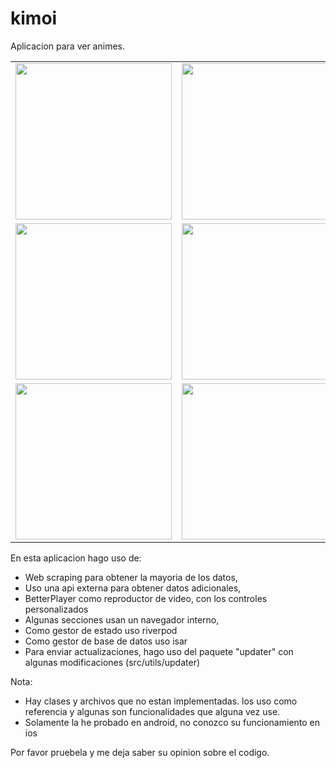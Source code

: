 # kimoi

Aplicacion para ver animes. 



<table>
   <tr>
      <td>
         <img width="250px" src="https://github.com/yon30c/kimoi/assets/83658386/bc95eab9-9802-453a-956c-5812c2a13cb8">
      </td>
      <td>
         <img width="250px" src="https://github.com/yon30c/kimoi/assets/83658386/382cc902-4dd3-4c35-8edc-1e31c4f535a4">
      </td>
      <td>
         <img width="250px" src="https://github.com/yon30c/kimoi/assets/83658386/e48d031d-fdba-4511-aef1-80e17da5befd">
      </td>
      <td>
         <img width="250px" src="https://github.com/yon30c/kimoi/assets/83658386/3600aa5e-bce3-46d3-bf4c-cd16c089c132">
      </td>
      <td>
         <img width="250px" src="https://github.com/yon30c/kimoi/assets/83658386/73c6c052-eb47-426b-95ea-b2397a7c1fad">
      </td>
      <td>
         <img width="250px" src="https://github.com/yon30c/kimoi/assets/83658386/67050858-368b-42f6-b150-814fb75ff37a">
      </td>
   </tr>
   <tr>
      <td>
         <img width="250px" src="https://github.com/yon30c/kimoi/assets/83658386/d3d943f5-80c7-46a4-96ae-234f56f901a9">
      </td>
      <td>
         <img width="250px" src="https://github.com/yon30c/kimoi/assets/83658386/41deac49-d2ce-4421-99f0-4e903f4b4e8f">
      </td>
      <td>
         <img width="250px" src="https://github.com/yon30c/kimoi/assets/83658386/855b75a2-94c1-452f-ad57-8daa74dbd09e">
      </td>
      <td>
         <img width="250px" src="https://github.com/yon30c/kimoi/assets/83658386/221df0ac-0299-4593-b865-6e65019f8442">
      </td>
      <td>
         <img width="250px" src="https://github.com/yon30c/kimoi/assets/83658386/e699c1dc-f6de-474f-b2d3-e84fcd7e455a">
      </td>
      <td>
         <img width="250px" src="https://github.com/yon30c/kimoi/assets/83658386/59ee012b-88a4-48b0-a19e-78e22d157f5c">
      </td>
   </tr>
   <tr>
      <td>
         <img width="250px" src="https://github.com/yon30c/kimoi/assets/83658386/b1aa5230-8cf4-428d-a835-c9fa8f023a15">
      </td>
      <td>
         <img width="250px" src="https://github.com/yon30c/kimoi/assets/83658386/2b4f1b47-8606-4b91-a3b6-b7589e24abbf">
      </td>
      <td>
         <img width="250px" src="https://github.com/yon30c/kimoi/assets/83658386/1476c6ad-f47d-49b1-b237-477ffcc87c11">
      </td>
      <td>
         <img width="250px" src="https://github.com/yon30c/kimoi/assets/83658386/a3ed5b52-7372-45cb-a61f-f362d9715be9">
      </td>
     <td>
         <img width="250px" src="https://github.com/yon30c/kimoi/assets/83658386/6f9a0b1c-57b5-40fb-8fcc-6bd14acdd0e7">
      </td>
     <td>
         <img width="250px" src="https://github.com/yon30c/kimoi/assets/83658386/f7ae7ee3-dfe3-464d-a0eb-020161f1de03">
      </td>
    </tr>	
</table>




En esta aplicacion hago uso de:

- Web scraping para obtener la mayoria de los datos,
- Uso una api externa para obtener datos adicionales,
- BetterPlayer como reproductor de video, con los controles personalizados
- Algunas secciones usan un navegador interno,
- Como gestor de estado uso riverpod
- Como gestor de base de datos uso isar
- Para enviar actualizaciones, hago uso del paquete "updater" con algunas modificaciones (src/utils/updater)

Nota: 
- Hay clases y archivos que no estan implementadas. los uso como referencia
y algunas son funcionalidades que alguna vez use.
- Solamente la he probado en android, no conozco su funcionamiento en ios

Por favor pruebela y me deja saber su opinion sobre el codigo.
